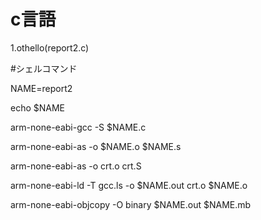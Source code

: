 # c言語

1.othello(report2.c)

#シェルコマンド

NAME=report2

echo $NAME

arm-none-eabi-gcc -S $NAME.c

arm-none-eabi-as -o $NAME.o $NAME.s

arm-none-eabi-as -o crt.o crt.S

arm-none-eabi-ld -T gcc.ls -o $NAME.out crt.o $NAME.o

arm-none-eabi-objcopy -O binary $NAME.out $NAME.mb
